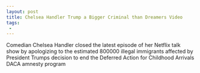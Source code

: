 ```yaml
---
layout: post
title: Chelsea Handler Trump a Bigger Criminal than Dreamers Video
tags:
 -
---
```

Comedian Chelsea Handler closed the latest episode of her Netflix talk show by apologizing to the estimated 800000 illegal immigrants affected by President Trumps decision to end the Deferred Action for Childhood Arrivals DACA amnesty program
